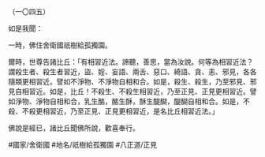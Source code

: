 （一〇四五）

如是我聞：

一時，佛住舍衛國祇樹給孤獨園。

爾時，世尊告諸比丘：「有相習近法。諦聽，善思，當為汝說。何等為相習近法？謂殺生者、殺生者習近，盜、婬、妄語、兩舌、惡口、綺語、貪、恚、邪見，各各隨類更相習近。譬如不淨物、不淨物自相和合。如是，殺生、殺生，乃至邪見、邪見自相習近。如是，比丘！不殺生、不殺生相習近，乃至正見、正見更相習近。譬如淨物、淨物自相和合，乳生酪，酪生酥，酥生醍醐，醍醐自相和合。如是，不殺、不殺更相習近，乃至正見、正見更相習近，是名比丘相習近法。」

佛說是經已，諸比丘聞佛所說，歡喜奉行。

#國家/舍衛國
#地名/祇樹給孤獨園
#八正道/正見
